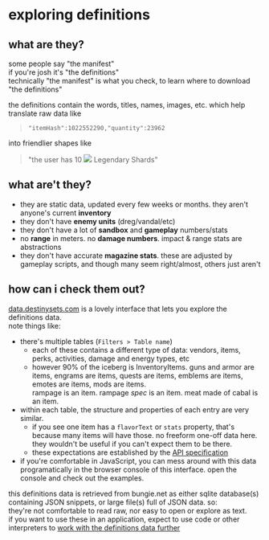 # exploring definitions

## what are they?
some people say "the manifest"  
if you're josh it's "the definitions"  
technically "the manifest" is what you check, to learn where to download "the definitions"
  
the definitions contain the words, titles, names, images, etc. which help translate raw data like

> `"itemHash":1022552290,"quantity":23962`

into friendlier shapes like

> "the user has 10 ![](https://www.bungie.net/common/destiny2_content/icons/b3e829460a53354a92d8f893c44db3b7.png) Legendary Shards"

## what are't they?
- they are static data, updated every few weeks or months. they aren't anyone's current **inventory**
- they don't have **enemy units** (dreg/vandal/etc)
- they don't have a lot of **sandbox** and **gameplay** numbers/stats
 - no **range** in meters. no **damage numbers**. impact & range stats are abstractions
 - they don't have accurate **magazine stats**. these are adjusted by gameplay scripts, and though many seem right/almost, others just aren't

## how can i check them out?

[data.destinysets.com](https://data.destinysets.com/) is a lovely interface that lets you explore the definitions data.  
note things like:
- there's multiple tables (`Filters > Table name`)
  - each of these contains a different type of data: vendors, items, perks, activities, damage and energy types, etc
  - however 90% of the iceberg is InventoryItems.
  guns and armor are items, engrams are items, quests are items, emblems are items, emotes are items, mods are items.  
  rampage is an item. rampage _spec_ is an item. meat made of cabal is an item.
- within each table, the structure and properties of each entry are very similar.
  - if you see one item has a `flavorText` or `stats` property, that's because many items will have those.
  no freeform one-off data here. they wouldn't be useful if you can't expect them to be there.
  - these expectations are established by the [API specification](api-spec)
- if you're comfortable in JavaScript, you can mess around with this data programatically in the browser console of this interface. open the console and check out the examples.

this definitions data is retrieved from bungie.net as either sqlite database(s) containing JSON snippets, or large file(s) full of JSON data. so:  
they're not comfortable to read raw, nor easy to open or explore as text.  
if you want to use these in an application, expect to use code or other interpreters to [work with the definitions data further](../using)
